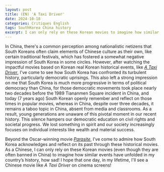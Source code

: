 ```yaml
---
layout: post
title: (EN) 'A Taxi Driver'
date: 2024-10-18
categories: Critiques English
tags: SouthKorea China history
excerpt: I can only rely on these Korean movies to imagine how similar events have unfolded in my country’s history, how sad!
---
```

In China, there's a common perception among nationalistic netizens that South Koreans often claim elements of Chinese culture as their own, like certain traditional festivals, which has fostered a somewhat negative impression of South Korea in some circles. However, after watching the impactful movies based on Korean real Korean historical events, like [*A Taxi Driver*](https://www.imdb.com/title/tt6878038/), I've come to see how South Korea has confronted its turbulent history, particularly democratic uprisings. This also left a strong impression on me that South Korea is much more progressive in terms of political democracy than China, for those democratic movements took place nearly two decades before the 1989 Tiananmen Square incident in China, and today (7 years ago) South Korean openly remember and reflect on those times in popular movies, whereas in China, despite over three decades, it remains a taboo topic in China, absent from media and classrooms. As a result, young generations are unaware of this pivotal moment in our recent history. This silence hampers our democratic education on civil rights and societal progress. We lost something in spirit and our society increasingly focuses on individual interests like wealth and material success.

Beyond the Oscar-winning movie [*Parasite*](https://www.imdb.com/title/tt6751668/), I’ve come to admire how South Korea acknowledges and reflect on its past through these historical movies. As a Chinese, I can only rely on these Korean movies (even though they are often banned in China) to imagine how similar events have unfolded in my country’s history, how sad! I hope that one day, in my lifetime, I'll see a Chinese movie like *A Taxi Driver* on cinema screens!
